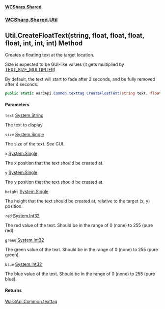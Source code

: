 #### [WCSharp.Shared](index.md 'index')
### [WCSharp.Shared](WCSharp.Shared.md 'WCSharp.Shared').[Util](WCSharp.Shared.Util.md 'WCSharp.Shared.Util')

## Util.CreateFloatText(string, float, float, float, float, int, int, int) Method

Creates a floating text at the target location.  
  
Size is expected to be GUI-like values (it gets multiplied by [TEXT_SIZE_MULTIPLIER](WCSharp.Shared.Util.TEXT_SIZE_MULTIPLIER.md 'WCSharp.Shared.Util.TEXT_SIZE_MULTIPLIER')).  
  
By default, the text will start to fade after 2 seconds, and be fully removed after 4 seconds.

```csharp
public static War3Api.Common.texttag CreateFloatText(string text, float size, float x, float y, float height, int red, int green, int blue);
```
#### Parameters

<a name='WCSharp.Shared.Util.CreateFloatText(string,float,float,float,float,int,int,int).text'></a>

`text` [System.String](https://docs.microsoft.com/en-us/dotnet/api/System.String 'System.String')

The text to display.

<a name='WCSharp.Shared.Util.CreateFloatText(string,float,float,float,float,int,int,int).size'></a>

`size` [System.Single](https://docs.microsoft.com/en-us/dotnet/api/System.Single 'System.Single')

The size of the text. See GUI.

<a name='WCSharp.Shared.Util.CreateFloatText(string,float,float,float,float,int,int,int).x'></a>

`x` [System.Single](https://docs.microsoft.com/en-us/dotnet/api/System.Single 'System.Single')

The x position that the text should be created at.

<a name='WCSharp.Shared.Util.CreateFloatText(string,float,float,float,float,int,int,int).y'></a>

`y` [System.Single](https://docs.microsoft.com/en-us/dotnet/api/System.Single 'System.Single')

The y position that the text should be created at.

<a name='WCSharp.Shared.Util.CreateFloatText(string,float,float,float,float,int,int,int).height'></a>

`height` [System.Single](https://docs.microsoft.com/en-us/dotnet/api/System.Single 'System.Single')

The height that the text should be created at, relative to the target (x, y) position.

<a name='WCSharp.Shared.Util.CreateFloatText(string,float,float,float,float,int,int,int).red'></a>

`red` [System.Int32](https://docs.microsoft.com/en-us/dotnet/api/System.Int32 'System.Int32')

The red value of the text. Should be in the range of 0 (none) to 255 (pure red).

<a name='WCSharp.Shared.Util.CreateFloatText(string,float,float,float,float,int,int,int).green'></a>

`green` [System.Int32](https://docs.microsoft.com/en-us/dotnet/api/System.Int32 'System.Int32')

The green value of the text. Should be in the range of 0 (none) to 255 (pure green).

<a name='WCSharp.Shared.Util.CreateFloatText(string,float,float,float,float,int,int,int).blue'></a>

`blue` [System.Int32](https://docs.microsoft.com/en-us/dotnet/api/System.Int32 'System.Int32')

The blue value of the text. Should be in the range of 0 (none) to 255 (pure blue).

#### Returns
[War3Api.Common.texttag](https://docs.microsoft.com/en-us/dotnet/api/War3Api.Common.texttag 'War3Api.Common.texttag')